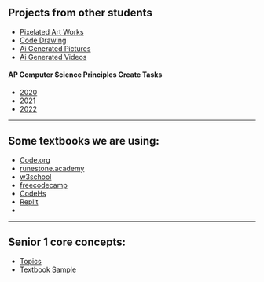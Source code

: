 ## Projects from other students

- [Pixelated Art Works](_posts/2022-10-13-September-students-projects.md)
- [Code Drawing](_posts/2022-11-28-November-students-projects.md) 
- [Ai Generated Pictures](_posts/2023-04-04-4th-April-Ai-Pictures.md)
- [Ai Generated Videos](_posts/2023-04-04-4th-April-Ai-Videos.md)

#### AP Computer Science Principles Create Tasks 
  - [2020](_posts/2020-06-14-2020studentwork.md)
  - [2021](_posts/2021-06-16-2021studentwork2.md)
  - [2022](_posts/2022-06-16-2022studentwork.md)

---
## Some textbooks we are using:
  <ul>
  <li><a href="https://code.org">Code.org</a></li>
  <li><a href="https://runestone.academy/user/login?_next=/)">runestone.academy</a></li>
  <li><a href="https://www.w3schools.com">w3school</a></li>
  <li><a href="https://www.freecodecamp.org">freecodecamp</a></li>
  <li><a href="https://codehs.com">CodeHs</a></li>
  <li><a href="https://replit.com">Replit</a><li>
  </ul>

---
## Senior 1 core concepts:
  <ul>
  <li><a href="https://codehs.com/uploads/0fd5bfa950acbf0758214449a5a385ae">Topics</a></li>
  <li><a href="https://codehs.com/textbook/introjs_textbook">Textbook Sample</a></li>
  </ul>
  
